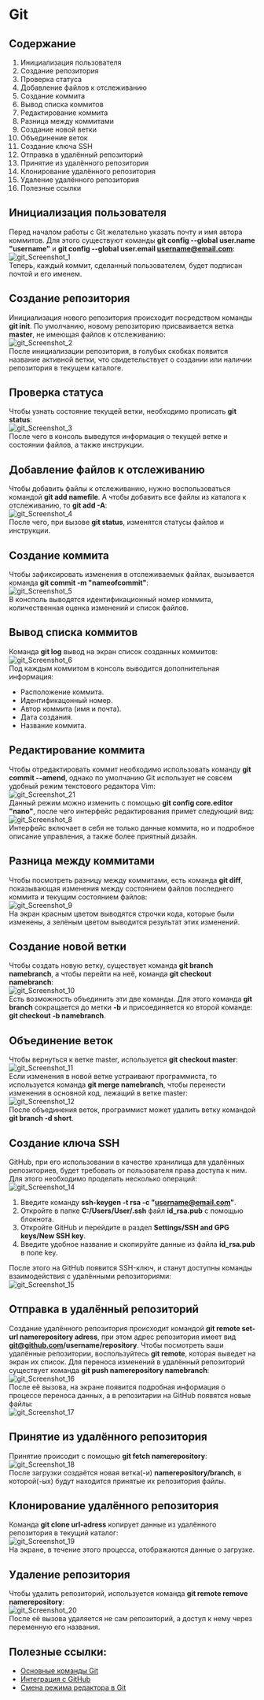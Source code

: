 # Git
## Содержание
1. Инициализация пользователя
2. Создание репозитория
3. Проверка статуса
4. Добавление файлов к отслеживанию
5. Создание коммита
6. Вывод списка коммитов
7. Редактирование коммита
8. Разница между коммитами
9. Создание новой ветки
10. Объединение веток
11. Создание ключа SSH
12. Отправка в удалённый репозиторий
13. Принятие из удалённого репозитория
14. Клонирование удалённого репозитория
15. Удаление удалённого репозитория
16. Полезные ссылки

## Инициализация пользователя
Перед началом работы с Git желательно указать почту и имя автора коммитов. Для этого существуют команды **git config --global user.name "username"** и **git config --global user.email username@email.com**:<br/>
![git_Screenshot_1](https://user-images.githubusercontent.com/93863789/147382508-e86adb13-0886-43d5-b946-22618135e68b.png)<br/>
Теперь, каждый коммит, сделанный пользователем, будет подписан почтой и его именем.
## Создание репозитория
Инициализация нового репозитория происходит посредством команды **git init**. По умолчанию, новому репозиторию присваивается ветка **master**, не имеющая файлов к отслеживанию:<br/>
![git_Screenshot_2](https://user-images.githubusercontent.com/93863789/147383086-fa41b969-d46c-459e-b3cc-e14f1daad690.png)<br/>
После инициализации репозитория, в голубых скобках появится название активной ветки, что свидетельствует о создании или наличии репозитория в текущем каталоге.
## Проверка статуса
Чтобы узнать состояние текущей ветки, необходимо прописать **git status**:<br/>
![git_Screenshot_3](https://user-images.githubusercontent.com/93863789/147383307-94eab793-2ebe-4bc7-a865-85ff1a6886a7.png)<br/>
После чего в консоль выведутся информация о текущей ветке и состоянии файлов, а также инструкции.
## Добавление файлов к отслеживанию
Чтобы добавить файлы к отслеживанию, нужно воспользоваться командой **git add namefile**. А чтобы добавить все файлы из каталога к отслеживанию, то **git add -A**:<br/>
![git_Screenshot_4](https://user-images.githubusercontent.com/93863789/147383502-5efaa815-9803-44bc-99b6-0b777ec5d042.png)<br/>
После чего, при вызове **git status**, изменятся статусы файлов и инструкции.
## Создание коммита
Чтобы зафиксировать изменения в отслеживаемых файлах, вызывается команда **git commit -m "nameofcommit"**:<br/>
![git_Screenshot_5](https://user-images.githubusercontent.com/93863789/147383644-5586f2b3-44a8-400e-95b9-c3fa549387a8.png)<br/>
В консполь выводятся идентификационный номер коммита, количественная оценка изменений и список файлов.
## Вывод списка коммитов
Команда **git log** вывод на экран список созданных коммитов:<br/>
![git_Screenshot_6](https://user-images.githubusercontent.com/93863789/147383735-1d9d0886-6a8a-4d21-8924-bbb070ea1ae3.png)<br/>
Под каждым коммитом в консоль выводится дополнительная информация:
- Расположение коммита.
- Идентификацонный номер.
- Автор коммита (имя и почта).
- Дата создания.
- Название коммита.

## Редактирование коммита
Чтобы отредактировать коммит необходимо использовать команду **git commit --amend**, однако по умолчанию Git использует не совсем удобный режим текстового редактора Vim:<br/>
![git_Screenshot_21](https://user-images.githubusercontent.com/93863789/147394470-82bda98b-7ab3-4a40-82e4-a2c67d8974a5.png)<br/>
Данный режим можно изменить с помощью **git config core.editor "nano"**, после чего интерфейс редактирования примет следующий вид:<br/>
![git_Screenshot_8](https://user-images.githubusercontent.com/93863789/147394493-465cb25e-31bd-4f21-9130-d10910ccc8d2.png)<br/>
Интерфейс включает в себя не только данные коммита, но и подробное описание управления, а также более приятный дизайн.
## Разница между коммитами
Чтобы посмотреть разницу между коммитами, есть команда **git diff**, показывающая изменения между состоянием файлов последнего коммита и текущим состоянием файлов:<br/>
![git_Screenshot_9](https://user-images.githubusercontent.com/93863789/147394631-9fe7c4c8-1002-4312-aba3-4d93f9bd0724.png)<br/>
На экран красным цветом выводятся строчки кода, которые были изменены, а зелёным цветом выводится результат этих изменений.
## Создание новой ветки
Чтобы создать новую ветку, существует команда **git branch namebranch**, а чтобы перейти на неё, команда **git checkout namebranch**:<br/>
![git_Screenshot_10](https://user-images.githubusercontent.com/93863789/147394713-f3c46f0e-478d-4a5e-aa3c-00b448b35320.png)<br/>
Есть возможность объединить эти две команды. Для этого команда **git branch** сокращается до метки **-b** и присоединяется ко второй команде: **git checkout -b namebranch**.
## Объединение веток
Чтобы вернуться к ветке master, используется **git checkout master**:<br/>
![git_Screenshot_11](https://user-images.githubusercontent.com/93863789/147394785-9240d145-de0f-4219-ac4f-1fabc3e00a9e.png)<br/>
Если изменения в новой ветке устраивают программиста, то используется команда **git merge namebranch**, чтобы перенести изменения в основной код, лежащий в ветке master:<br/>
![git_Screenshot_12](https://user-images.githubusercontent.com/93863789/147394853-0b615dd8-c8ed-4d75-99ef-2555169ecf38.png)<br/>
После объединения веток, программист может удалить ветку командой **git branch -d short**.
## Создание ключа SSH
GitHub, при его использовании в качестве хранилища для удалённых репозиториев, будет требовать от пользователя права доступа к ним. Для этого необходимо проделать несколько операций:<br/>
![git_Screenshot_14](https://user-images.githubusercontent.com/93863789/147394907-134b55a3-a0ec-419b-bac7-9c7fe7c16d55.png)<br/>
1. Введите команду **ssh-keygen -t rsa -c "username@email.com"**.
2. Откройте в папке **C:/Users/User/.ssh** файл **id_rsa.pub** с помощью блокнота.
3. Откройте GitHub и перейдите в раздел **Settings/SSH and GPG keys/New SSH key**.
4. Введите удобное название и скопируйте данные из файла **id_rsa.pub** в поле key.

После этого на GitHub появится SSH-ключ, и станут доступны команды взаимодействия с удалёнными репозиториями:<br/>
![git_Screenshot_15](https://user-images.githubusercontent.com/93863789/147394979-497d389b-ed0b-4730-afdf-34470a41b4af.png)<br/>
## Отправка в удалённый репозиторий
Создание удалённого репозитория происходит командой **git remote set-url namerepository adress**, при этом адрес репозитория имеет вид **git@github.com/username/repository**. Чтобы посмотреть ваши удалённые репозитории, воспользуйтесь **git remote**, которая выведет на экран их список. Для переноса изменений в удалённый репозиторий существует команда **git push namerepository namebranch**:<br/>
![git_Screenshot_16](https://user-images.githubusercontent.com/93863789/147395113-3521e253-146e-4bc5-bd78-bec2879cbe01.png)<br/>
После её вызова, на экране появится подробная информация о процессе переноса данных, а в репозитарии на GitHub появятся новые файлы:<br/>
![git_Screenshot_17](https://user-images.githubusercontent.com/93863789/147395156-76588389-a2fb-417f-ac38-2cf967e05550.png)
## Принятие из удалённого репозитория
Принятие происодит с помощью **git fetch namerepository**:<br/>
![git_Screenshot_18](https://user-images.githubusercontent.com/93863789/147395173-ecd6981e-a168-4c2c-8f8b-c3fc7c080988.png)<br/>
После загрузки создаётся новая ветка(-и) **namerepository/branch**, в которой(-ых) будут находится принятые их репозитория файлы.
## Клонирование удалённого репозитория
Команда **git clone url-adress** копирует данные из удалённого репозитория в текущий каталог:<br/>
![git_Screenshot_19](https://user-images.githubusercontent.com/93863789/147395196-01f01ae7-db82-4797-88c9-6f0501d23cc5.png)<br/>
На экране, в течение этого процесса, отображаются данные о загрузке.
## Удаление репозитория
Чтобы удалить репозиторий, используется команда **git remote remove namerepository**:<br/>
![git_Screenshot_20](https://user-images.githubusercontent.com/93863789/147395220-a27fd74b-d640-4870-8a35-ce43f913d5c2.png)<br/>
После её вызова удаляется не сам репозиторий, а доступ к нему через переменную его названия.
## Полезные ссылки:
- [Основные команды Git](https://git-scm.com/book/ru/v2/Приложение-C%3A-Команды-Git-Основные-команды)
- [Интеграция с GitHub](https://ru.hexlet.io/courses/intro_to_git/lessons/github/theory_unit)
- [Смена режима редактора в Git](https://coderoad.ru/6098742/Использование-git-commit-a-с-vim)

